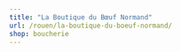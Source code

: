 ```yaml
---
title: "La Boutique du Bœuf Normand"
url: /rouen/la-boutique-du-boeuf-normand/
shop: boucherie
---
```

